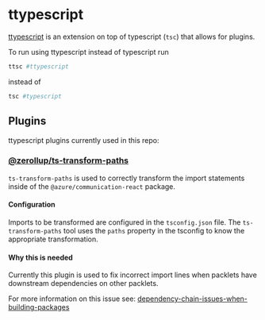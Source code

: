 # ttypescript

[ttypescript](https://github.com/cevek/ttypescript) is an extension on top of typescript (`tsc`) that allows for plugins.

To run using ttypescript instead of typescript run

```bash
ttsc #ttypescript
```

instead of

```bash
tsc #typescript
```

## Plugins

ttypescript plugins currently used in this repo:

### [@zerollup/ts-transform-paths](https://github.com/zerkalica/zerollup/tree/master/packages/ts-transform-paths)

`ts-transform-paths` is used to correctly transform the import statements inside of the `@azure/communication-react` package.

#### Configuration

Imports to be transformed are configured in the `tsconfig.json` file. The `ts-transform-paths` tool uses the `paths` property in the tsconfig to know the appropriate transformation.

#### Why this is needed

Currently this plugin is used to fix incorrect import lines when packlets have downstream dependencies on other packlets.

For more information on this issue see: [dependency-chain-issues-when-building-packages](../architecture/RepoPackagesAndPacklets.md#dependency-chain-issues-when-building-packages)
